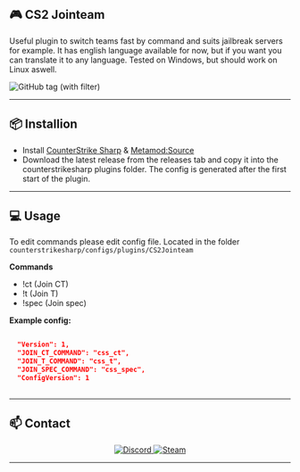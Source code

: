 ## 🎮 CS2 Jointeam

Useful plugin to switch teams fast by command and suits jailbreak servers for example. It has english language available for now, but if you want you can translate it to any language.
Tested on Windows, but should work on Linux aswell.

![GitHub tag (with filter)](https://img.shields.io/github/v/tag/asapverneri/CS2-Jointeam?style=for-the-badge&label=Version)

---

## 📦 Installion

- Install [CounterStrike Sharp](https://github.com/roflmuffin/CounterStrikeSharp) & [Metamod:Source](https://www.sourcemm.net/downloads.php/?branch=master)
- Download the latest release from the releases tab and copy it into the counterstrikesharp plugins folder.
The config is generated after the first start of the plugin.

---

## 💻 Usage

To edit commands please edit config file.
Located in the folder `counterstrikesharp/configs/plugins/CS2Jointeam`

**Commands**
- !ct (Join CT)
- !t (Join T)
- !spec (Join spec)

**Example config:**
```json

  "Version": 1,
  "JOIN_CT_COMMAND": "css_ct",
  "JOIN_T_COMMAND": "css_t",
  "JOIN_SPEC_COMMAND": "css_spec",
  "ConfigVersion": 1
  
```
---

## 📫 Contact

<div align="center">
  <a href="https://discordapp.com/users/367644530121637888">
    <img src="https://img.shields.io/badge/Discord-7289DA?style=for-the-badge&logo=discord&logoColor=white" alt="Discord" />
  </a>
  <a href="https://steamcommunity.com/id/vvernerii/">
    <img src="https://img.shields.io/badge/Steam-000000?style=for-the-badge&logo=steam&logoColor=white" alt="Steam" />
  </a>
</div>

---
